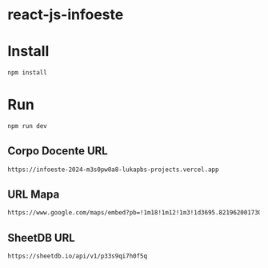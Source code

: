 # react-js-infoeste

# Install

```bash
npm install
```

# Run

```bash
npm run dev
```
## Corpo Docente URL
```bash
https://infoeste-2024-m3s0pw0a8-lukapbs-projects.vercel.app
```

## URL Mapa
```bash
https://www.google.com/maps/embed?pb=!1m18!1m12!1m3!1d3695.8219620017308!2d-51.40758581384413!3d-22.132762858587608!2m3!1f0!2f0!3f0!3m2!1i1024!2i768!4f13.1!3m3!1m2!1s0x9493f45b18f82b4f%3A0xc61c929c186b7d81!2sFIPP!5e0!3m2!1sen!2sbr!4v1698289927539!5m2!1sen!2sbr
```
## SheetDB URL
```bash
https://sheetdb.io/api/v1/p33s9qi7h0f5q
```
